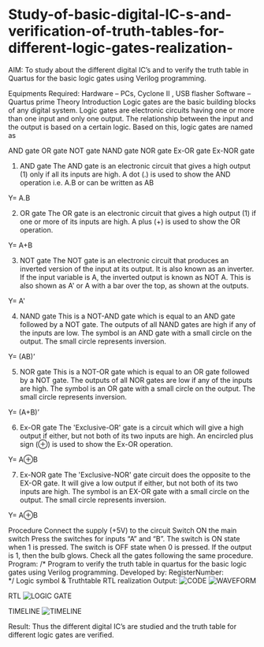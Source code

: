 # Study-of-basic-digital-IC-s-and-verification-of-truth-tables-for-different-logic-gates-realization-
 AIM:
To study about the different digital IC’s and to verify the truth table in Quartus for the basic logic gates using Verilog programming.

Equipments Required:
Hardware – PCs, Cyclone II , USB flasher
Software – Quartus prime
Theory
Introduction
Logic gates are the basic building blocks of any digital system. Logic gates are electronic circuits having one or more than one input and only one output. The relationship between the input and the output is based on a certain logic. Based on this, logic gates are named as

AND gate
OR gate
NOT gate
NAND gate
NOR gate
Ex-OR gate
Ex-NOR gate
1) AND gate
The AND gate is an electronic circuit that gives a high output (1) only if all its inputs are high. A dot (.) is used to show the AND operation i.e. A.B or can be written as AB

Y= A.B

2) OR gate
The OR gate is an electronic circuit that gives a high output (1) if one or more of its inputs are high. A plus (+) is used to show the OR operation.

Y= A+B

3) NOT gate
The NOT gate is an electronic circuit that produces an inverted version of the input at its output. It is also known as an inverter. If the input variable is A, the inverted output is known as NOT A. This is also shown as A' or A with a bar over the top, as shown at the outputs.

Y= A'

4) NAND gate
This is a NOT-AND gate which is equal to an AND gate followed by a NOT gate. The outputs of all NAND gates are high if any of the inputs are low. The symbol is an AND gate with a small circle on the output. The small circle represents inversion.

Y= (AB)’

5) NOR gate
This is a NOT-OR gate which is equal to an OR gate followed by a NOT gate. The outputs of all NOR gates are low if any of the inputs are high. The symbol is an OR gate with a small circle on the output. The small circle represents inversion.

Y= (A+B)’

6) Ex-OR gate
The 'Exclusive-OR' gate is a circuit which will give a high output if either, but not both of its two inputs are high. An encircled plus sign (⊕) is used to show the Ex-OR operation.

Y= A⊕B

7) Ex-NOR gate
The 'Exclusive-NOR' gate circuit does the opposite to the EX-OR gate. It will give a low output if either, but not both of its two inputs are high. The symbol is an EX-OR gate with a small circle on the output. The small circle represents inversion.

Y= A⊕B

Procedure
Connect the supply (+5V) to the circuit
Switch ON the main switch
Press the switches for inputs “A” and “B”. The switch is ON state when 1 is pressed. The switch is OFF state when 0 is pressed.
If the output is 1, then the bulb glows.
Check all the gates following the same procedure.
Program:
/*
Program to verify the truth table in quartus for the basic logic gates using Verilog programming.
Developed by: 
RegisterNumber:  
*/
Logic symbol & Truthtable
RTL realization
Output:
![CODE](https://github.com/INFANTINA1401/Study-of-basic-digital-IC-s-and-verification-of-truth-tables-for-different-logic-gates-realization-/assets/147313821/ef8f5695-ce46-4f3e-a511-ba4c57af3b43)
![WAVEFORM](https://github.com/INFANTINA1401/Study-of-basic-digital-IC-s-and-verification-of-truth-tables-for-different-logic-gates-realization-/assets/147313821/62fd3c53-5acb-4000-9be7-26047c71e466)


RTL
![LOGIC GATE](https://github.com/INFANTINA1401/Study-of-basic-digital-IC-s-and-verification-of-truth-tables-for-different-logic-gates-realization-/assets/147313821/cee8621a-5854-49d7-b9ad-bea29d9656c0)

TIMELINE 
![TIMELINE](https://github.com/INFANTINA1401/Study-of-basic-digital-IC-s-and-verification-of-truth-tables-for-different-logic-gates-realization-/assets/147313821/8d2ae9ea-65ce-4315-8642-005e607e28b4)


Result:
Thus the different digital IC’s are studied and the truth table for different logic gates are verified.
